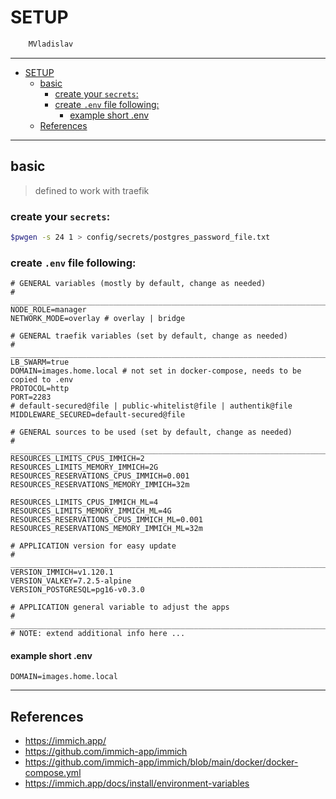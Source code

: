 # SETUP

```sh
    MVladislav
```

---

- [SETUP](#setup)
  - [basic](#basic)
    - [create your `secrets`:](#create-your-secrets)
    - [create `.env` file following:](#create-env-file-following)
      - [example short .env](#example-short-env)
  - [References](#references)

---

## basic

> defined to work with traefik

### create your `secrets`:

```sh
$pwgen -s 24 1 > config/secrets/postgres_password_file.txt
```

### create `.env` file following:

```env
# GENERAL variables (mostly by default, change as needed)
# ______________________________________________________________________________
NODE_ROLE=manager
NETWORK_MODE=overlay # overlay | bridge

# GENERAL traefik variables (set by default, change as needed)
# ______________________________________________________________________________
LB_SWARM=true
DOMAIN=images.home.local # not set in docker-compose, needs to be copied to .env
PROTOCOL=http
PORT=2283
# default-secured@file | public-whitelist@file | authentik@file
MIDDLEWARE_SECURED=default-secured@file

# GENERAL sources to be used (set by default, change as needed)
# ______________________________________________________________________________
RESOURCES_LIMITS_CPUS_IMMICH=2
RESOURCES_LIMITS_MEMORY_IMMICH=2G
RESOURCES_RESERVATIONS_CPUS_IMMICH=0.001
RESOURCES_RESERVATIONS_MEMORY_IMMICH=32m

RESOURCES_LIMITS_CPUS_IMMICH_ML=4
RESOURCES_LIMITS_MEMORY_IMMICH_ML=4G
RESOURCES_RESERVATIONS_CPUS_IMMICH_ML=0.001
RESOURCES_RESERVATIONS_MEMORY_IMMICH_ML=32m

# APPLICATION version for easy update
# ______________________________________________________________________________
VERSION_IMMICH=v1.120.1
VERSION_VALKEY=7.2.5-alpine
VERSION_POSTGRESQL=pg16-v0.3.0

# APPLICATION general variable to adjust the apps
# ______________________________________________________________________________
# NOTE: extend additional info here ...
```

#### example short .env

```env
DOMAIN=images.home.local
```

---

## References

- <https://immich.app/>
- <https://github.com/immich-app/immich>
- <https://github.com/immich-app/immich/blob/main/docker/docker-compose.yml>
- <https://immich.app/docs/install/environment-variables>
